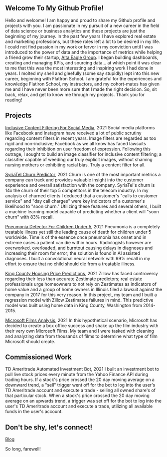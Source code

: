 ## Welcome To My Github Profile!
Hello and welcome! I am happy and proud to share my Github profile and projects with you. I am passionate in my pursuit of a new career in the field of data science or business analytics and these projects are just the beginning of my journey. In the past few years I have explored real estate and marketing professions, but these roles left a lot to be desired in my life. I could not find passion in my work or fervor in my conviction until I was introduced to the power of data and the importance of metrics while helping a friend grow their startup, [Alta Eagle Group](https://altaeaglegroup.com/). I began building dashboards, creating and managing KPIs, and sourcing data... at which point it was clear to me that this was the most interesting and inspiring work I had done in years. I molted my shell and gleefully (some say stupidly) lept into this new career, beginning with FlatIron School. I am grateful for the experiences and knowledge FlatIron School, my instructors, and my cohort-mates has given me and I have never been more sure that I made the right decision. So, sit back, relax, and get to know me through my projects. Thank you for reading!


## Projects

[Inclusive Content Filtering For Social Media](https://github.com/sbaltodano/nsfw_image_classification), 2021
Social media platforms like Facebook and Instagram have received a lot of public scrutiny regarding content filters in recent years. Image filters are regarded as too rigid and non-inclusive; Facebook as we all know has faced lawsuits regarding their inhibition on user freedom of expression. Following this outrage, I sought to build an image classifier for inclusive content filtering; a classifier capable of weeding our truly explicit images, without shaming nursing mothers or exhibiting racial bias. Truly a content filter for all.

[SyriaTel Churn Predictor](https://github.com/sbaltodano/SyriaTel_customer_churn), 2021
Churn is one of the most important metrics a company can track and provides valuable insight into the customer experience and overall satisfaction with the company. SyriaTel's churn is 14x the churn of their top 5 competitors in the telecom industry. In my analysis of churned clients I deduced that a customer's "calls to customer service" and "day call charges" were key indicators of a customer's likelihood to "soon churn." Utilizing these features and several others, I built a machine learning model capable of predicting whether a client will "soon churn" with 83% recall.

[Pneumonia Detector For Children Under 5](https://github.com/sbaltodano/pneumonia_xray_neural_networks), 2021
Pneumonia is a completely treatable illness yet still the leading cause of death for children under 5 worldwide. Time is of the essence once pneumonia has onset and in extreme cases a patient can die within hours. Radiologists however are overworked, overloaded, and burntout causing delays in diagnoses and increasing their room for error; the solution is found in AI assisted diagnoses. I built a convolutional neural network with 99% recall in my effort to ensure that no child should die from a treatable illness.

[King County Housing Price Predictions](https://github.com/iansharff/king_county_housing), 2021
Zillow has faced controversy regarding their less than accurate Zestimate predictors; real estate professionals urge homeowners to not rely on Zestimates as indicators of home value and a group of home owners in Illinois filed a lawsuit against the company in 2017 for this very reason. In this project, my team and I built a regression model with Zillow Zestimates failures in mind. This predictive model was built using home data in King County, Washington from 2014-2015.

[Microsoft Films Analysis](https://github.com/sbaltodano/microsoft_films_analysis), 2021
In this hypothetical scenario, Microsoft has decided to create a box office success and shake up the film industry with their very own Microsoft Films. My team and I were tasked with cleaning and analyzing data from thousands of films to determine what type of film Microsoft should create. 

## Commissioned Work
TD Ameritrade Automated Investment Bot, 2021
I built an investment bot to pull live stock prices every minute from the Yahoo Finance API during trading hours. If a stock's price crossed the 20 day moving average on a downward trend, a "sell" trigger went off for the bot to log into the user's TD Ameritrade account and execute a trade - selling all owned share's of that particular stock. When a stock's price crossed the 20 day moving average on an upwards trend, a trigger was set off for the bot to log into the user's TD Ameritrade account and execute a trade, utilizing all available funds in the user's account.


## Don't be shy, let's connect!
[]([LinkedIn](https://www.linkedin.com/in/s-baltodano/))

[Blog](https://medium.com/@samanthbaltodano)



So long, farewell!

